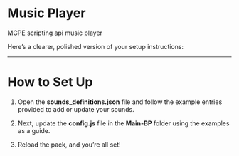 # Music Player
MCPE scripting api music player


Here’s a clearer, polished version of your setup instructions:

---

# How to Set Up

1. Open the **sounds\_definitions.json** file and follow the example entries provided to add or update your sounds.

2. Next, update the **config.js** file in the **Main-BP** folder using the examples as a guide.

3. Reload the pack, and you’re all set!
